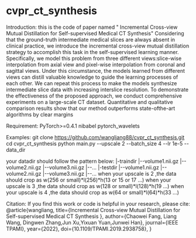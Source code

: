 # cvpr_ct_synthesis
Introduction:
this is the code of paper named " Incremental Cross-view Mutual Distillation for Self-supervised Medical CT Synthesis"
    Considering that the ground-truth intermediate medical slices are always absent in clinical practice, we introduce the incremental cross-view mutual distillation strategy to accomplish this task in the self-supervised learning manner. Specifically, we model this problem from three different views:slice-wise interpolation from axial view and pixel-wise interpolation from coronal and sagittal views. Under this circumstance, the models learned from different views can distill valuable knowledge to guide the learning processes of
each other. We can repeat this process to make the models synthesize intermediate slice data with increasing interslice resolution. To demonstrate the effectiveness of the proposed approach, we conduct comprehensive experiments on
a large-scale CT dataset. Quantitative and qualitative comparison results show that our method outperforms state-ofthe-art algorithms by clear margins

Requirement:
PyTorch>=0.4.1
nibabel
pytorch_wavelets

Examples:
git clone https://github.com/wangliang88/cvpr_ct_synthesis.git
cd cvpr_ct_synthesis
python main.py --upscale 2 --batch_size 4 --lr 1e-5 --data_dir <path of your train data>

your datadir should follow the pattern below:
|-traindir
  |--volume1.nii.gz
  |--volume2.nii.gz
  |--volume3.nii.gz
  |--...
|-testdir
  |--volume1.nii.gz
  |--volume2.nii.gz
  |--volume3.nii.gz
  |--...
 when your upscale is 2 ,the data should crop as w(256 or small)*l(256)*h(13 or 15 or 17 ...)
 when your upscale is 3 ,the data should crop as w(128 or small)*l(128)*h(19 ...)
 when your upscale is 4 ,the data should crop as w(64 or small)*l(64)*h(33 ...)

 Citation:
    If you find this work or code is helpful in your research, please cite:
    @article{wangliang,
  title={Incremental Cross-view Mutual Distillation for Self-supervised Medical CT Synthesis },
  author={Chaowei Fang, Liang Wang, Dingwen Zhang,Jun Xu,Yixuan Yuan,Junwei Han},
  journal={IEEE TPAMI},
  year={2022},
  doi={10.1109/TPAMI.2019.2938758}, 
}
